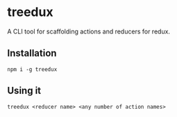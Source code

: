 # treedux

A CLI tool for scaffolding actions and reducers for redux.

## Installation

`npm i -g treedux`

## Using it

```
treedux <reducer name> <any number of action names>
```
